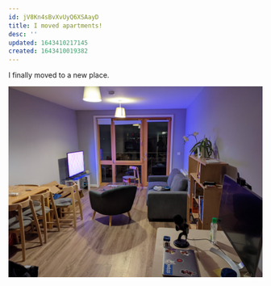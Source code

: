 ```yaml
---
id: jV8Kn4sBvXvUyQ6XSAayD
title: I moved apartments!
desc: ''
updated: 1643410217145
created: 1643410019382
---
```


I finally moved to a new place.


![new apartment](assets/images/new_apartment.jpg)
